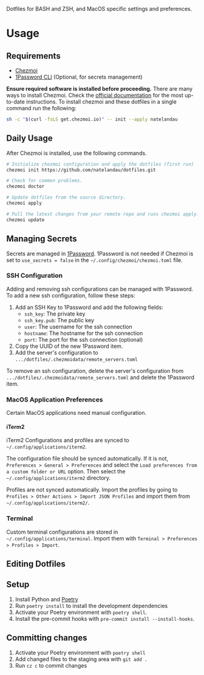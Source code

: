 Dotfiles for BASH and ZSH, and MacOS specific settings and preferences.

# Usage

## Requirements

-   [Chezmoi](https://www.chezmoi.io/)
-   [1Password CLI](https://developer.1password.com/docs/cli/) (Optional, for secrets management)

**Ensure required software is installed before proceeding.** There are many ways to install Chezmoi. Check the [official documentation](https://www.chezmoi.io/install/) for the most up-to-date instructions. To install chezmoi and these dotfiles in a single command run the following:

```bash
sh -c "$(curl -fsLS get.chezmoi.io)" -- init --apply natelandau
```

## Daily Usage

After Chezmoi is installed, use the following commands.

```bash
# Initialize chezmoi configuration and apply the dotfiles (first run)
chezmoi init https://github.com/natelandau/dotfiles.git

# Check for common problems.
chezmoi doctor

# Update dotfiles from the source directory.
chezmoi apply

# Pull the latest changes from your remote repo and runs chezmoi apply.
chezmoi update

```

## Managing Secrets

Secrets are managed in [1Password](https://developer.1password.com/docs/cli/). 1Password is not needed if Chezmoi is set to `use_secrets = false` in the `~/.config/chezmoi/chezmoi.toml` file.

### SSH Configuration

Adding and removing ssh configurations can be managed with 1Password. To add a new ssh configuration, follow these steps:

1. Add an SSH Key to 1Password and add the following fields:
    - `ssh_key`: The private key
    - `ssh_key.pub`: The public key
    - `user`: The username for the ssh connection
    - `hostname`: The hostname for the ssh connection
    - `port`: The port for the ssh connection (optional)
2. Copy the UUID of the new 1Password item.
3. Add the server's configuration to `.../dotfiles/.chezmoidata/remote_servers.toml`

To remove an ssh configuration, delete the server's configuration from `.../dotfiles/.chezmoidata/remote_servers.toml` and delete the 1Password item.

### MacOS Application Preferences

Certain MacOS applications need manual configuration.

#### iTerm2

iTerm2 Configurations and profiles are synced to `~/.config/applications/iterm2`.

The configuration file should be synced automatically. If it is not, `Preferences > General > Preferences` and select the `Load preferences from a custom folder or URL` option. Then select the `~/.config/applications/iterm2` directory.

Profiles are not synced automatically. Import the profiles by going to `Profiles > Other Actions > Import JSON Profiles` and import them from `~/.config/applications/iterm2/`.

### Terminal

Custom terminal configurations are stored in `~/.config/applications/terminal`. Import them with `Terminal > Preferences > Profiles > Import`.

## Editing Dotfiles

## Setup

1. Install Python and [Poetry](https://python-poetry.org)
2. Run `poetry install` to install the development dependencies
3. Activate your Poetry environment with `poetry shell`.
4. Install the pre-commit hooks with `pre-commit install --install-hooks`.

## Committing changes

1. Activate your Poetry environment with `poetry shell`
2. Add changed files to the staging area with `git add .`
3. Run `cz c` to commit changes
